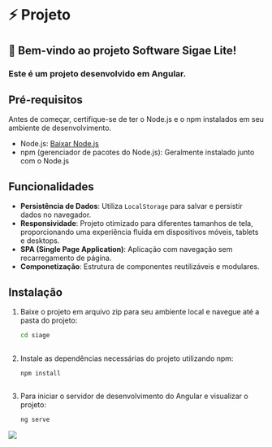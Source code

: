 # ⚡ Projeto
## 🚀 Bem-vindo ao projeto Software Sigae Lite! 
### Este é um projeto desenvolvido em Angular. 
## Pré-requisitos

Antes de começar, certifique-se de ter o Node.js e o npm instalados em seu ambiente de desenvolvimento.

- Node.js: [Baixar Node.js](https://nodejs.org/)
- npm (gerenciador de pacotes do Node.js): Geralmente instalado junto com o Node.js

## Funcionalidades

- **Persistência de Dados**: Utiliza `LocalStorage` para salvar e persistir dados no navegador.
- **Responsividade**: Projeto otimizado para diferentes tamanhos de tela, proporcionando uma experiência fluida em dispositivos móveis, tablets e desktops.
- **SPA (Single Page Application)**: Aplicação com navegação sem recarregamento de página.
- **Componetização**: Estrutura de componentes reutilizáveis e modulares.

## Instalação

1. Baixe o projeto em arquivo zip para seu ambiente local e
navegue até a pasta do projeto:

   ```bash
   cd siage
      
2. Instale as dependências necessárias do projeto utilizando npm:

   ```bash
   npm install
      
3. Para iniciar o servidor de desenvolvimento do Angular e visualizar o projeto:

   ```bash
   ng serve

<img src="src/app/components/images/readme/readme.jpg" />
